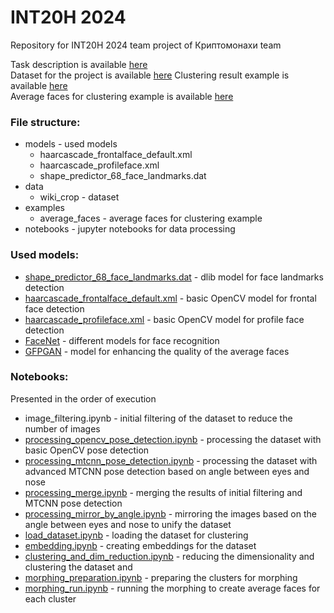 # INT20H 2024
 
Repository for INT20H 2024 team project of Криптомонахи team

Task description is available [here](case_hakaton.pdf) \
Dataset for the project is available [here](https://data.vision.ee.ethz.ch/cvl/rrothe/imdb-wiki/static/wiki_crop.tar)
Clustering result example is available [here](https://www.dropbox.com/scl/fi/l36mai3nn53xslghythjx/PCA_11_i.zip?rlkey=zf6uli8jmby6gr3tvb7sh0tj7&dl=0) \
Average faces for clustering example is available [here](examples%2Faverage_faces)

### File structure:
- models - used models
    - haarcascade_frontalface_default.xml
    - haarcascade_profileface.xml
    - shape_predictor_68_face_landmarks.dat
- data
    - wiki_crop - dataset
- examples
    - average_faces - average faces for clustering example
- notebooks - jupyter notebooks for data processing

### Used models:
- [shape_predictor_68_face_landmarks.dat](https://github.com/italojs/facial-landmarks-recognition/blob/master/shape_predictor_68_face_landmarks.dat) - dlib model for face landmarks detection
- [haarcascade_frontalface_default.xml](models%2Fhaarcascade_frontalface_default.xml) - basic OpenCV model for frontal face detection
- [haarcascade_profileface.xml](models%2Fhaarcascade_profileface.xml) - basic OpenCV model for profile face detection
- [FaceNet](https://github.com/timesler/facenet-pytorch) - different models for face recognition
- [GFPGAN](https://github.com/TencentARC/GFPGAN) - model for enhancing the quality of the average faces

### Notebooks:
Presented in the order of execution
- image_filtering.ipynb - initial filtering of the dataset to reduce the number of images
- [processing_opencv_pose_detection.ipynb](notebooks%2Fprocessing_opencv_pose_detection.ipynb) - processing the dataset with basic OpenCV pose detection
- [processing_mtcnn_pose_detection.ipynb](notebooks%2Fprocessing_mtcnn_pose_detection.ipynb) - processing the dataset with advanced MTCNN pose detection based on angle between eyes and nose
- [processing_merge.ipynb](notebooks%2Fprocessing_merge.ipynb) - merging the results of initial filtering and MTCNN pose detection
- [processing_mirror_by_angle.ipynb](notebooks%2Fprocessing_mirror_by_angle.ipynb) - mirroring the images based on the angle between eyes and nose to unify the dataset
- [load_dataset.ipynb](notebooks%2Fload_dataset.ipynb) - loading the dataset for clustering
- [embedding.ipynb](notebooks%2Fembedding.ipynb) - creating embeddings for the dataset
- [clustering_and_dim_reduction.ipynb](notebooks%2Fclustering_and_dim_reduction.ipynb) - reducing the dimensionality and clustering the dataset and 
- [morphing_preparation.ipynb](notebooks%2Fmorphing_preparation.ipynb) - preparing the clusters for morphing
- [morphing_run.ipynb](notebooks%2Fmorphing_run.ipynb) - running the morphing to create average faces for each cluster

